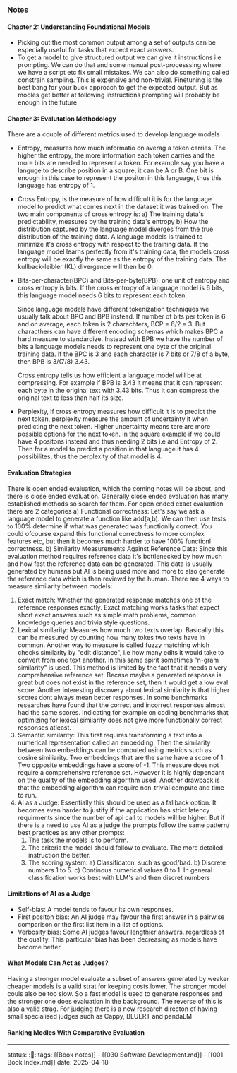 ### Notes

#### Chapter 2: Understanding Foundational Models

- Picking out the most common output among a set of outputs can be especially
  useful for tasks that expect exact answers.
- To get a model to give structured output we can give it instructions i.e
  prompting. We can do that and some manual post-processsing where we have a
  script etc fix small mistakes. We can also do something called constrain
  sampling. This is expensive and non-trivial. Finetuning is the best bang for
  your buck approach to get the expected output. But as modles get better at
  following instructions prompting will probably be enough in the future

#### Chapter 3: Evalutation Methodology
There are a couple of different metrics used to develop language models 
- Entropy, measures how much informatio on averag a token carries. The higher
  the entropy, the more information each token carries and the more bits are
  needed to represent a token. For example say you have a languge to describe
  position in a square, it can be A or B. One bit is enough in this case to
  represent the positon in this language, thus this language has entropy of 1.
- Cross Entropy, is the measure of how difficult it is for the language model to
  predict what comes next in the dataset it was trained on. The two main
  components of cross entropy is:
  a) The training data's predictability, measures by the training data's entropy
  b) How the distribution captured by the language model diverges from the true
     distribution of the training data.
  A language models is trained to minimize it's cross entropy with respect to
  the training data. If the language model learns perfectly from it's training
  data, the models cross entropy will be exactly the same as the entropy of the
  training data. The kullback-leibler (KL) divergence will then be 0.
- Bits-per-character(BPC) and Bits-per-byte(BPB): one unit of entropy and cross
  entropy is bits. If the cross entropy of a language model is 6 bits, this
  language model needs 6 bits to represent each token.
  
  Since language models have different tokenization techniques we usually talk
  about BPC and BPB instead. If number of bits per token is 6 and on average,
  each token is 2 charachters, BCP = 6/2 = 3.
  But characthers can have different encoding schemas which makes BPC a hard
  measure to standardize. Instead with BPB we have the number of bits a language
  models needs to represent one byte of the original training data. If the BPC
  is 3 and each character is 7 bits or 7/8 of a byte, then BPB is 3/(7/8) 3.43.
  
  Cross entropy tells us how efficient a language model will be at compressing.
  For example if BPB is 3.43 it means that it can represent each byte in the
  original text with 3.43 bits. Thus it can compress the original text to less
  than half its size.
- Perplexity, if cross entropy measures how difficult it is to predict the next
  token, perplexity measure the amount of uncertainty it when predicting the
  next token. Higher uncertainty means tere are more possible options for the
  next token. In the square example if we could have 4 positons instead and thus
  needing 2 bits i.e and Entropy of 2. Then for a model to predict a position in
  that language it has 4 possibilites, thus the perplexity of that model is 4.

#### Evaluation Strategies
There is open ended evaluation, which the coming notes will be about, and there
is close ended evaluation. Generally close ended evaluation has many established
methods so search for them. For open ended exact evaluation there are 2
categories
a) Functional correctness: Let's say we ask a language model to generate a
   function like add(a,b). We can then use tests to 100% determine if what was
   generated was functionlly correct. You could ofcourse expand this functional
   correctness to more complex features etc, but then it becomes much harder to
   have 100% functionl correctness.
b) Similarity Measurements Against Reference Data: Since this evaluation method
   requires reference data it's bottlenecked by how much and how fast the
   reference data can be generated. This data is usually generated by humans but
   AI is being used more and more to also generate the reference data which is
   then reviewd by the human. There are 4 ways to measure similarity between
   models:
   1) Exact match: Whether the generated response matches one of the reference
      responses exactly. Exact matching works tasks that expect short exact
      answers such as simple math problems, common knowledge queries and trivia
      style questions.
   2) Lexical similarity: Measures how much two texts overlap. Basically this
      can be measured by counting how many tokes two texts have in common.
      Another way to measure is called fuzzy matching which checks similarity by
      "edit distance", i.e how many edits it would take to convert from one text
      another. In this same spirit sometimes "n-gram similarity" is used.
      This method is limited by the fact that it needs a very comprehensive
      reference set. Becase maybe a generated response is great but does not
      exist in the reference set, then it would get a low eval score. Another
      interesting discovery about lexical similarity is that higher scores dont
      always mean better responses. In some benchmarks researches have found
      that the correct and incorrect responses almost had the same scores.
      Indicating for example on coding benchmarks that optimizing for lexical
      similarity does not give more functionally correct responses atleast.
   3) Semantic similarity: This first requires transforming a text into a
      numerical representation called an embedding. Then the similarity between
      two embeddings can be computed using metrics such as cosine similiarity.
      Two embeddings that are the same have a score of 1. Two opposite
      embeddings have a score of -1. This measure does not require a
      comprehensive reference set. However it is highly dependant on the quality
      of the embedding algorithm used. Another drawback is that the embedding
      algorithm can require non-trivial compute and time to run.
   4) AI as a Judge: Essentially this should be used as a fallback option. It
      becomes even harder to justify if the application has strict latency
      requirments since the number of api call to models will be higher. But if
      there is a need to use AI as a judge the prompts follow the same pattern/
      best practices as any other prompts:
      1) The task the models is to perform.
      2) The criteria the model should follow to evaluate. The more detailed
	 instruction the better.
      3) The scoring system:
	      a) Classificaton, such as good/bad.
	      b) Discrete numbers 1 to 5.
	      c) Continous numerical values 0 to 1.
      In general classification works best with LLM's and then discret numbers

#### Limitations of AI as a Judge
- Self-bias: A model tends to favour its own responses.
- First positon bias: An AI judge may favour the first answer in a pairwise
  comparison or the first list item in a list of options.
- Verbosity bias: Some AI judges favour lengthier answers. regardless of the
  quality. This particular bias has been decreasing as models have become
  better.

#### What Models Can Act as Judges?
Having a stronger model evaluate a subset of answers generated by weaker cheaper
models is a valid strat for keeping costs lower. The stronger model couls also
be too slow. So a fast model is used to generate responses and the stronger one
does evaluation in the background. The reverse of this is also a valid strag.
For judging there is a new research directon of having small specialised judges
such as Cappy, BLUERT and pandaLM

#### Ranking Modles With Comparative Evaluation


   
  

---
status: :📖:
tags: [[Book notes]] - [[030 Software Development.md]] - [[001 Book Index.md]]
date: 2025-04-18

